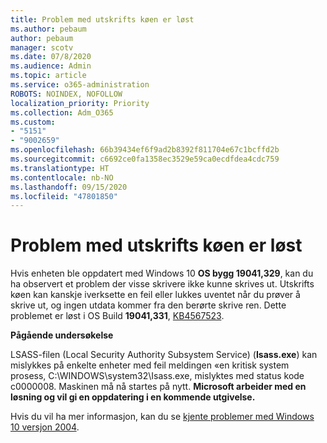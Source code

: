 ```yaml
---
title: Problem med utskrifts køen er løst
ms.author: pebaum
author: pebaum
manager: scotv
ms.date: 07/8/2020
ms.audience: Admin
ms.topic: article
ms.service: o365-administration
ROBOTS: NOINDEX, NOFOLLOW
localization_priority: Priority
ms.collection: Adm_O365
ms.custom:
- "5151"
- "9002659"
ms.openlocfilehash: 66b39434ef6f9ad2b8392f811704e67c1bcffd2b
ms.sourcegitcommit: c6692ce0fa1358ec3529e59ca0ecdfdea4cdc759
ms.translationtype: HT
ms.contentlocale: nb-NO
ms.lasthandoff: 09/15/2020
ms.locfileid: "47801850"
---
```

# <a name="print-spooler-issue-is-resolved"></a>Problem med utskrifts køen er løst

Hvis enheten ble oppdatert med Windows 10  **OS bygg 19041,329**, kan du ha observert et problem der visse skrivere ikke kunne skrives ut. Utskrifts køen kan kanskje iverksette en feil eller lukkes uventet når du prøver å skrive ut, og ingen utdata kommer fra den berørte skrive ren. Dette problemet er løst i OS Build  **19041,331**, [KB4567523](https://support.microsoft.com/help/4567523/windows-10-update-kb4567523).  

**Pågående undersøkelse**

LSASS-filen (Local Security Authority Subsystem Service) (**Isass.exe**) kan mislykkes på enkelte enheter med feil meldingen «en kritisk system prosess, C:\WINDOWS\system32\Isass.exe, mislyktes med status kode c0000008. Maskinen må nå startes på nytt.  **Microsoft arbeider med en løsning og vil gi en oppdatering i en kommende utgivelse.**

Hvis du vil ha mer informasjon, kan du se  [kjente problemer med Windows 10 versjon 2004](https://docs.microsoft.com/windows/release-information/status-windows-10-2004#442msgdesc).